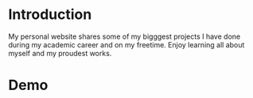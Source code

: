 # Introduction
My personal website shares some of my bigggest projects I have done during my academic career and on my freetime.
Enjoy learning all about myself and my proudest works.

# Demo
